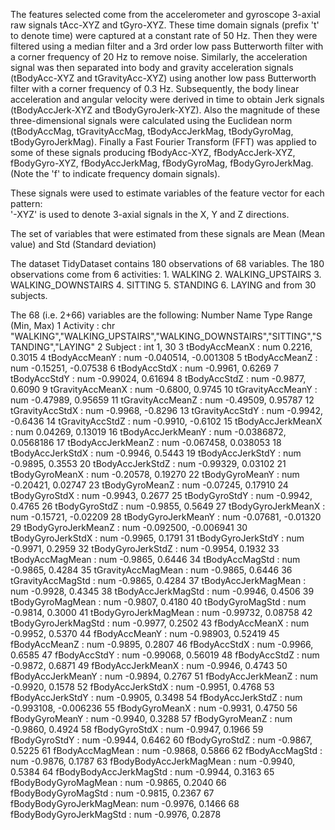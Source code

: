 The features selected come from the accelerometer and gyroscope 3-axial raw signals tAcc-XYZ and tGyro-XYZ.
These time domain signals (prefix 't' to denote time) were captured at a constant rate of 50 Hz.
Then they were filtered using a median filter and a 3rd order low pass Butterworth filter with a corner frequency of 20 Hz to remove noise.
Similarly, the acceleration signal was then separated into body and gravity acceleration signals (tBodyAcc-XYZ and tGravityAcc-XYZ) using another low pass Butterworth filter with a corner frequency of 0.3 Hz. 
Subsequently, the body linear acceleration and angular velocity were derived in time to obtain Jerk signals (tBodyAccJerk-XYZ and tBodyGyroJerk-XYZ).
Also the magnitude of these three-dimensional signals were calculated using the Euclidean norm (tBodyAccMag, tGravityAccMag, tBodyAccJerkMag, tBodyGyroMag, tBodyGyroJerkMag). 
Finally a Fast Fourier Transform (FFT) was applied to some of these signals producing fBodyAcc-XYZ, fBodyAccJerk-XYZ, fBodyGyro-XYZ, fBodyAccJerkMag, fBodyGyroMag, fBodyGyroJerkMag. (Note the 'f' to indicate frequency domain signals). 

These signals were used to estimate variables of the feature vector for each pattern:  
  '-XYZ' is used to denote 3-axial signals in the X, Y and Z directions.

The set of variables that were estimated from these signals are Mean (Mean value) and Std (Standard deviation)

The dataset TidyDataset contains 180 observations of 68 variables.
The 180 observations come
    from 6 activities:
        1. WALKING
        2. WALKING_UPSTAIRS
        3. WALKING_DOWNSTAIRS
        4. SITTING
        5. STANDING
        6. LAYING
    and from 30 subjects.

The 68 (i.e. 2+66) variables are the following:
Number Name                     Type  Range (Min, Max)
  1   Activity                : chr  "WALKING","WALKING_UPSTAIRS","WALKING_DOWNSTAIRS","SITTING","STANDING","LAYING"
  2   Subject                 : int   1, 30
  3   tBodyAccMeanX           : num   0.2216, 0.3015
  4   tBodyAccMeanY           : num  -0.040514, -0.001308
  5   tBodyAccMeanZ           : num  -0.15251, -0.07538
  6   tBodyAccStdX            : num  -0.9961, 0.6269
  7   tBodyAccStdY            : num  -0.99024, 0.61694
  8   tBodyAccStdZ            : num  -0.9877, 0.6090
  9   tGravityAccMeanX        : num  -0.6800, 0.9745
 10   tGravityAccMeanY        : num  -0.47989, 0.95659
 11   tGravityAccMeanZ        : num  -0.49509, 0.95787
 12   tGravityAccStdX         : num  -0.9968, -0.8296
 13   tGravityAccStdY         : num  -0.9942, -0.6436
 14   tGravityAccStdZ         : num  -0.9910, -0.6102
 15   tBodyAccJerkMeanX       : num   0.04269, 0.13019
 16   tBodyAccJerkMeanY       : num  -0.0386872, 0.0568186
 17   tBodyAccJerkMeanZ       : num  -0.067458, 0.038053
 18   tBodyAccJerkStdX        : num  -0.9946, 0.5443
 19   tBodyAccJerkStdY        : num  -0.9895, 0.3553
 20   tBodyAccJerkStdZ        : num  -0.99329, 0.03102
 21   tBodyGyroMeanX          : num  -0.20578, 0.19270
 22   tBodyGyroMeanY          : num  -0.20421, 0.02747
 23   tBodyGyroMeanZ          : num  -0.07245, 0.17910
 24   tBodyGyroStdX           : num  -0.9943, 0.2677
 25   tBodyGyroStdY           : num  -0.9942, 0.4765
 26   tBodyGyroStdZ           : num  -0.9855, 0.5649
 27   tBodyGyroJerkMeanX      : num  -0.15721, -0.02209
 28   tBodyGyroJerkMeanY      : num  -0.07681, -0.01320
 29   tBodyGyroJerkMeanZ      : num  -0.092500, -0.006941
 30   tBodyGyroJerkStdX       : num  -0.9965, 0.1791
 31   tBodyGyroJerkStdY       : num  -0.9971, 0.2959
 32   tBodyGyroJerkStdZ       : num  -0.9954, 0.1932
 33   tBodyAccMagMean         : num  -0.9865, 0.6446
 34   tBodyAccMagStd          : num  -0.9865, 0.4284
 35   tGravityAccMagMean      : num  -0.9865, 0.6446
 36   tGravityAccMagStd       : num  -0.9865, 0.4284
 37   tBodyAccJerkMagMean     : num  -0.9928, 0.4345
 38   tBodyAccJerkMagStd      : num  -0.9946, 0.4506
 39   tBodyGyroMagMean        : num  -0.9807, 0.4180
 40   tBodyGyroMagStd         : num  -0.9814, 0.3000
 41   tBodyGyroJerkMagMean    : num  -0.99732, 0.08758
 42   tBodyGyroJerkMagStd     : num  -0.9977, 0.2502
 43   fBodyAccMeanX           : num  -0.9952, 0.5370
 44   fBodyAccMeanY           : num  -0.98903, 0.52419
 45   fBodyAccMeanZ           : num  -0.9895, 0.2807
 46   fBodyAccStdX            : num  -0.9966, 0.6585
 47   fBodyAccStdY            : num  -0.99068, 0.56019
 48   fBodyAccStdZ            : num  -0.9872, 0.6871
 49   fBodyAccJerkMeanX       : num  -0.9946, 0.4743
 50   fBodyAccJerkMeanY       : num  -0.9894, 0.2767
 51   fBodyAccJerkMeanZ       : num  -0.9920, 0.1578
 52   fBodyAccJerkStdX        : num  -0.9951, 0.4768
 53   fBodyAccJerkStdY        : num  -0.9905, 0.3498
 54   fBodyAccJerkStdZ        : num  -0.993108, -0.006236
 55   fBodyGyroMeanX          : num  -0.9931, 0.4750
 56   fBodyGyroMeanY          : num  -0.9940, 0.3288
 57   fBodyGyroMeanZ          : num  -0.9860, 0.4924
 58   fBodyGyroStdX           : num  -0.9947, 0.1966
 59   fBodyGyroStdY           : num  -0.9944, 0.6462
 60   fBodyGyroStdZ           : num  -0.9867, 0.5225
 61   fBodyAccMagMean         : num  -0.9868, 0.5866
 62   fBodyAccMagStd          : num  -0.9876, 0.1787
 63   fBodyBodyAccJerkMagMean : num  -0.9940, 0.5384
 64   fBodyBodyAccJerkMagStd  : num  -0.9944, 0.3163
 65   fBodyBodyGyroMagMean    : num  -0.9865, 0.2040
 66   fBodyBodyGyroMagStd     : num  -0.9815, 0.2367
 67   fBodyBodyGyroJerkMagMean: num  -0.9976, 0.1466
 68   fBodyBodyGyroJerkMagStd : num  -0.9976, 0.2878
